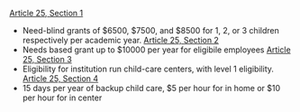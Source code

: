 [Article 25, Section 1](MITGrads.pdf#page=54&selection=0,4,83,58)
- Need-blind grants of $6500, $7500, and $8500 for 1, 2, or 3 children respectively per academic year.
 [Article 25, Section 2](MITGrads.pdf#page=54&selection=85,0,106,62)
 - Needs based grant up to $10000 per year for eligibile employees
[Article 25, Section 3](MITGrads.pdf#page=55&selection=24,0,33,11)
- Eligibility for institution run child-care centers, with level 1 eligibility. 
[Article 25, Section 4](MITGrads.pdf#page=55&selection=35,0,51,12)
- 15 days per year of backup child care, $5 per hour for in home or $10 per hour for in center